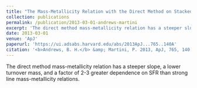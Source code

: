 ```yaml
---
title: "The Mass-Metallicity Relation with the Direct Method on Stacked Spectra of SDSS Galaxies"
collection: publications
permalink: /publication/2013-03-01-andrews-martini
excerpt: 'The direct method mass-metallicity relation has a steeper slope, a lower turnover mass, and a factor of 2-3 greater dependence on SFR than strong line mass-metallicity relations.'
date: 2013-03-01
venue: 'ApJ'
paperurl: 'https://ui.adsabs.harvard.edu/abs/2013ApJ...765..140A'
citation: '<b>Andrews, B. H.</b> &amp; Martini, P. 2013, ApJ, 765, 140.'
---
```

The direct method mass-metallicity relation has a steeper slope, a lower turnover mass, and a factor of 2-3 greater dependence on SFR than strong line mass-metallicity relations.
